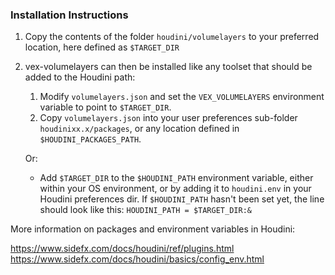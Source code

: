 ### Installation Instructions

1. Copy the contents of the folder `houdini/volumelayers` to your preferred location, here defined as `$TARGET_DIR`
2. vex-volumelayers can then be installed like any toolset that should be added to the Houdini path:
   1. Modify `volumelayers.json` and set the `VEX_VOLUMELAYERS` environment variable to point to `$TARGET_DIR`.
   2. Copy `volumelayers.json` into your user preferences sub-folder `houdinixx.x/packages`, or any location defined in `$HOUDINI_PACKAGES_PATH`.

   Or:

   - Add `$TARGET_DIR` to the `$HOUDINI_PATH` environment variable, either within your OS environment, or by adding it to `houdini.env` in your Houdini preferences dir.  If `$HOUDINI_PATH` hasn't been set yet, the line should look like this:
   ``` HOUDINI_PATH = $TARGET_DIR:& ```

More information on packages and environment variables in Houdini:

https://www.sidefx.com/docs/houdini/ref/plugins.html
https://www.sidefx.com/docs/houdini/basics/config_env.html




